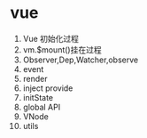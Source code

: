 

# vue 



1. Vue 初始化过程 
2. vm.$mount()挂在过程
3. Observer,Dep,Watcher,observe 
4. event 
5. render 
6. inject provide
7. initState
8. global API
9. VNode
10. utils

